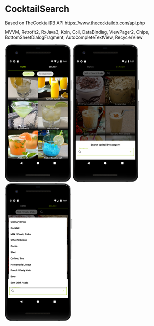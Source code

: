 # CocktailSearch

Based on TheCocktailDB API https://www.thecocktaildb.com/api.php

MVVM, Retrofit2, RxJava3, Koin, Сoil, DataBinding, ViewPager2, Chips, BottomSheetDialogFragment, AutoCompleteTextView, RecyclerView

<img src="1.png" width="216" heigth="384"> <img src="2.png" width="216" heigth="384"> <img src="3.png" width="216" heigth="384">
